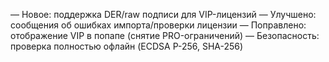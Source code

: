 — Новое: поддержка DER/raw подписи для VIP-лицензий
— Улучшено: сообщения об ошибках импорта/проверки лицензии
— Поправлено: отображение VIP в попапе (снятие PRO-ограничений)
— Безопасность: проверка полностью офлайн (ECDSA P-256, SHA-256)


























